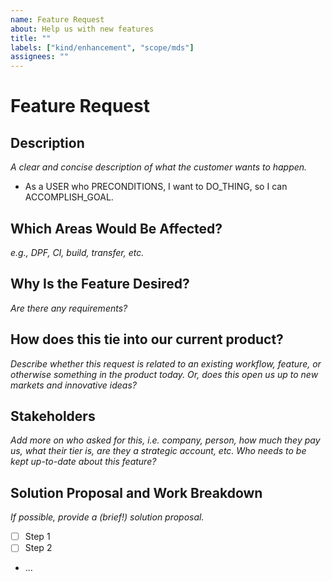 ```yaml
---
name: Feature Request
about: Help us with new features
title: ""
labels: ["kind/enhancement", "scope/mds"]
assignees: ""
---
```


# Feature Request

## Description

_A clear and concise description of what the customer wants to happen._

-   As a USER who PRECONDITIONS, I want to DO_THING, so I can ACCOMPLISH_GOAL.

## Which Areas Would Be Affected?

_e.g., DPF, CI, build, transfer, etc._

## Why Is the Feature Desired?

_Are there any requirements?_

## How does this tie into our current product?

_Describe whether this request is related to an existing workflow, feature, or otherwise something in the product today. Or, does this open us up to new markets and innovative ideas?_

## Stakeholders

_Add more on who asked for this, i.e. company, person, how much they pay us, what their tier is, are they a strategic account, etc. Who needs to be kept up-to-date about this feature?_

## Solution Proposal and Work Breakdown

_If possible, provide a (brief!) solution proposal._

-   [ ] Step 1
-   [ ] Step 2
-   ...

